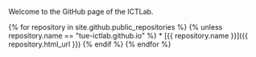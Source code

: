 Welcome to the GitHub page of the ICTLab.

{% for repository in site.github.public_repositories %}
  {% unless repository.name == "tue-ictlab.github.io" %}
    * [{{ repository.name }}]({{ repository.html_url }})
  {% endif %}
{% endfor %}
